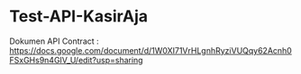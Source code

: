 # Test-API-KasirAja

Dokumen API Contract : https://docs.google.com/document/d/1W0XI71VrHLgnhRyziVUQqy62Acnh0FSxGHs9n4GIV_U/edit?usp=sharing
